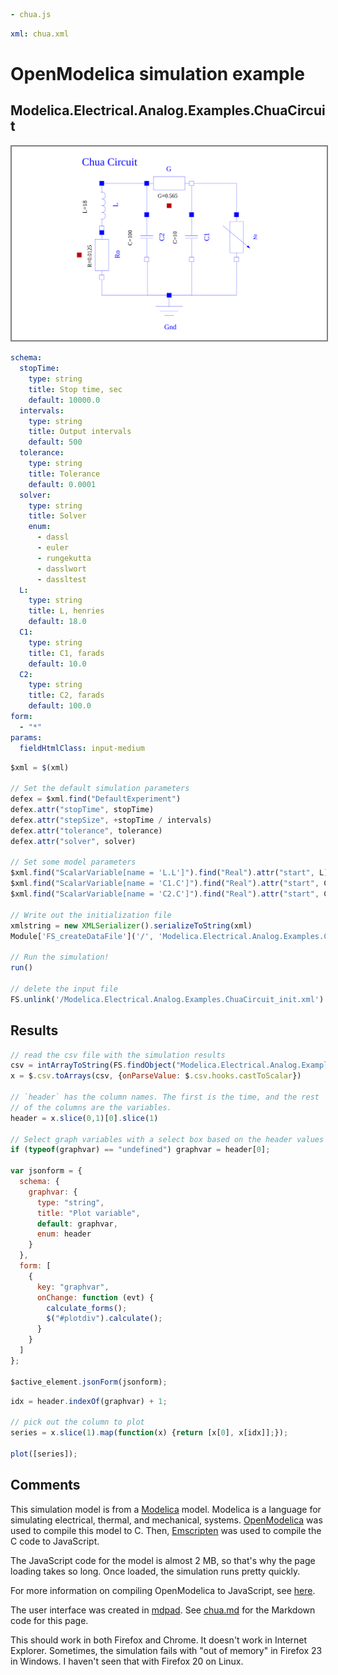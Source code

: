 ```yaml script=scriptloader
- chua.js
```

```yaml script=dataloader
xml: chua.xml 
```


# OpenModelica simulation example
## Modelica.Electrical.Analog.Examples.ChuaCircuit

<img src=chua.svg class="pull-right" style="width:540px; background-color:#ffffff; border:2px solid gray" />


```yaml js=jsonForm class="form-horizontal" name=frm 
schema: 
  stopTime:
    type: string
    title: Stop time, sec
    default: 10000.0
  intervals:
    type: string
    title: Output intervals
    default: 500
  tolerance:
    type: string
    title: Tolerance
    default: 0.0001
  solver: 
    type: string
    title: Solver
    enum: 
      - dassl
      - euler
      - rungekutta
      - dasslwort
      - dassltest
  L: 
    type: string
    title: L, henries
    default: 18.0
  C1: 
    type: string
    title: C1, farads
    default: 10.0
  C2: 
    type: string
    title: C2, farads
    default: 100.0
form: 
  - "*"
params:
  fieldHtmlClass: input-medium
```

```js
$xml = $(xml)

// Set the default simulation parameters
defex = $xml.find("DefaultExperiment")
defex.attr("stopTime", stopTime)
defex.attr("stepSize", +stopTime / intervals)
defex.attr("tolerance", tolerance)
defex.attr("solver", solver)

// Set some model parameters
$xml.find("ScalarVariable[name = 'L.L']").find("Real").attr("start", L)
$xml.find("ScalarVariable[name = 'C1.C']").find("Real").attr("start", C1)
$xml.find("ScalarVariable[name = 'C2.C']").find("Real").attr("start", C2)

// Write out the initialization file
xmlstring = new XMLSerializer().serializeToString(xml)
Module['FS_createDataFile']('/', 'Modelica.Electrical.Analog.Examples.ChuaCircuit_init.xml', xmlstring, true, true)

// Run the simulation!
run()

// delete the input file
FS.unlink('/Modelica.Electrical.Analog.Examples.ChuaCircuit_init.xml')
```

## Results

```js
// read the csv file with the simulation results
csv = intArrayToString(FS.findObject("Modelica.Electrical.Analog.Examples.ChuaCircuit_res.csv").contents)
x = $.csv.toArrays(csv, {onParseValue: $.csv.hooks.castToScalar})

// `header` has the column names. The first is the time, and the rest
// of the columns are the variables.
header = x.slice(0,1)[0].slice(1)

// Select graph variables with a select box based on the header values
if (typeof(graphvar) == "undefined") graphvar = header[0];

var jsonform = {
  schema: {
    graphvar: {
      type: "string",
      title: "Plot variable",
      default: graphvar,
      enum: header
    }
  },
  form: [
    {
      key: "graphvar",
      onChange: function (evt) {
        calculate_forms();
        $("#plotdiv").calculate();
      }
    }
  ]
};

$active_element.jsonForm(jsonform);
```

```js id=plotdiv
idx = header.indexOf(graphvar) + 1;

// pick out the column to plot
series = x.slice(1).map(function(x) {return [x[0], x[idx]];});

plot([series]);
```

## Comments

This simulation model is from a [Modelica](http://modelica.org) model.
Modelica is a language for simulating electrical, thermal, and
mechanical, systems. [OpenModelica](http://openmodelica.org) was used
to compile this model to C. Then, [Emscripten](http://emscripten.org/)
was used to compile the C code to JavaScript.

The JavaScript code for the model is almost 2 MB, so that's why the
page loading takes so long. Once loaded, the simulation runs pretty
quickly.

For more information on compiling OpenModelica to JavaScript, see
[here](https://github.com/tshort/openmodelica-javascript).

The user interface was created in
[mdpad](http://tshort.github.io/mdpad/). See
[chua.md](http://tshort.github.io/mdpad/chua.md) for the Markdown code
for this page.

This should work in both Firefox and Chrome. It doesn't work in
Internet Explorer. Sometimes, the simulation fails with "out of
memory" in Firefox 23 in Windows. I haven't seen that with Firefox 20
on Linux.
